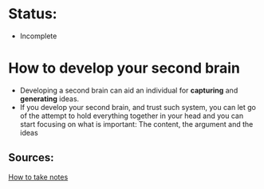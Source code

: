 # Status:
- Incomplete
# How to develop your second brain
- Developing a second brain can aid an individual for **capturing** and **generating** ideas.
- If you develop your second brain, and trust such system, you can let go of the attempt to hold everything
together in your head and you can start focusing on what is important: The content, the argument and the ideas

## Sources:
[How to take notes](/secondbrain)